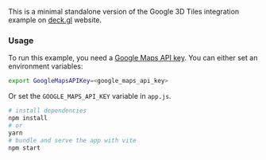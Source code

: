 This is a minimal standalone version of the Google 3D Tiles integration example
on [deck.gl](http://deck.gl) website.

### Usage

To run this example, you need a [Google Maps API key](https://developers.google.com/maps/documentation/javascript/get-api-key). You can either set an environment variables:

```bash
export GoogleMapsAPIKey=<google_maps_api_key>
```

Or set the `GOOGLE_MAPS_API_KEY` variable in `app.js`.

```bash
# install dependencies
npm install
# or
yarn
# bundle and serve the app with vite
npm start
```
